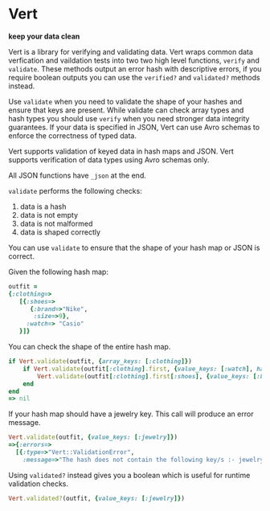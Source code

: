 # Vert

**keep your data clean**

Vert is a library for verifying and validating data. Vert wraps common
data verfication and vaildation tests into two two high level
functions, `verify` and `validate`. These methods output an error hash
with descriptive errors, if you require boolean outputs you can use
the `verified?` and `validated?` methods instead.

Use `validate` when you need to validate the shape of your hashes and
ensure that keys are present. While validate can check array types and
hash types you should use `verify` when you need stronger data
integrity guarantees. If your data is specified in JSON, Vert can use
Avro schemas to enforce the correctness of typed data.

Vert supports validation of keyed data in hash maps
and JSON. Vert supports verification of data types using Avro schemas only.

All JSON functions have `_json` at the end. 

`validate` performs the following checks:

1. data is a hash
1. data is not empty
1. data is not malformed
1. data is shaped correctly 

You can use `validate` to ensure that the shape of your hash map or JSON
is correct.

Given the following hash map:

```ruby
outfit =
{:clothing=>
   [{:shoes=>
      {:brand=>"Nike", 
       :size=>9}, 
     :watch=> "Casio"
   }]}
```

You can check the shape of the entire hash map.

```ruby
if Vert.validate(outfit, {array_keys: [:clothing]})
    if Vert.validate(outfit[:clothing].first, {value_keys: [:watch], hash_keys: [:shoes]})
        Vert.validate(outfit[:clothing].first[:shoes], {value_keys: [:brand, :size]})
    end
end
=> nil
```

If your hash map should have a jewelry key. This call will produce an
error message.

```ruby
Vert.validate(outfit, {value_keys: [:jewelry]})
=>{:errors=>
  [{:type=>"Vert::ValidationError",
    :message=>"The hash does not contain the following key/s :- jewelry"}]}
```

Using `validated?` instead gives you a boolean which is useful
for runtime validation checks.

```ruby
Vert.validated?(outfit, {value_keys: [:jewelry]})
```
